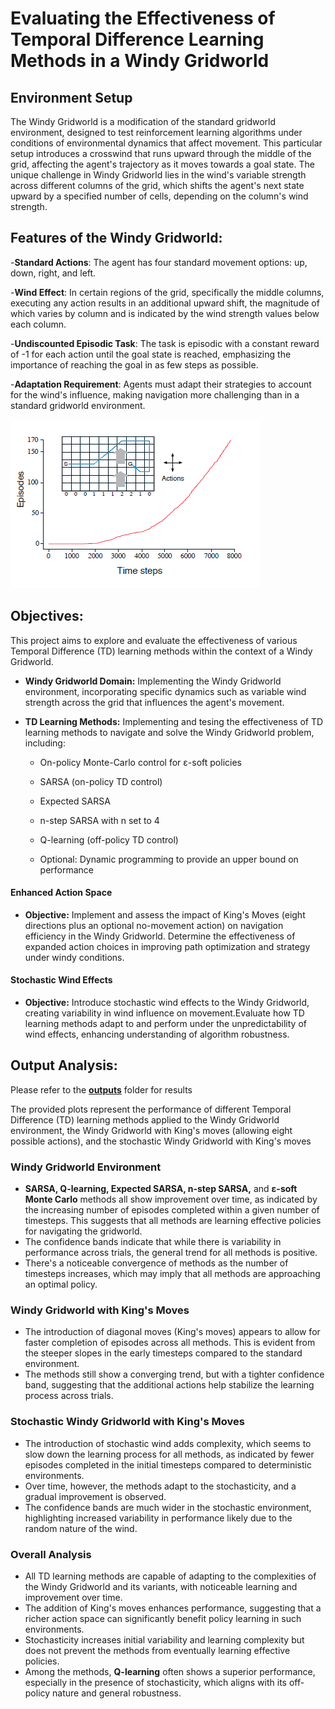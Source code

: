 # Evaluating the Effectiveness of Temporal Difference Learning Methods in a Windy Gridworld

## Environment Setup

The Windy Gridworld is a modification of the standard gridworld environment, designed to test reinforcement learning algorithms under conditions of environmental dynamics that affect movement. This particular setup introduces a crosswind that runs upward through the middle of the grid, affecting the agent's trajectory as it moves towards a goal state. The unique challenge in Windy Gridworld lies in the wind's variable strength across different columns of the grid, which shifts the agent's next state upward by a specified number of cells, depending on the column's wind strength.


## Features of the Windy Gridworld:

-**Standard Actions**: The agent has four standard movement options: up, down, right, and left.

-**Wind Effect**: In certain regions of the grid, specifically the middle columns, executing any action results in an additional upward shift, the magnitude of which varies by column and is indicated by the wind strength values below each column.

-**Undiscounted Episodic Task**: The task is episodic with a constant reward of -1 for each action until the goal state is reached, emphasizing the importance of reaching the goal in as few steps as possible.

-**Adaptation Requirement**: Agents must adapt their strategies to account for the wind's influence, making navigation more challenging than in a standard gridworld environment.

![Screenshot](Screenshot%202024-02-03%20121357.png)


## Objectives:

This project aims to explore and evaluate the effectiveness of various Temporal Difference (TD) learning methods within the context of a Windy Gridworld.

- **Windy Gridworld Domain:** Implementing the Windy Gridworld environment, incorporating specific dynamics such as variable wind strength across the grid that influences the agent's movement.

- **TD Learning Methods:** Implementing and tesing the effectiveness of TD learning methods to navigate and solve the Windy Gridworld problem, including:
  
  - On-policy Monte-Carlo control for ε-soft policies

  - SARSA (on-policy TD control)
    
  - Expected SARSA
    
  - n-step SARSA with n set to 4
  
  - Q-learning (off-policy TD control)
    
  - Optional: Dynamic programming to provide an upper bound on performance
 

#### Enhanced Action Space
- **Objective:** Implement and assess the impact of King's Moves (eight directions plus an optional no-movement action) on navigation efficiency in the Windy Gridworld. Determine the effectiveness of expanded action choices in improving path optimization and strategy under windy conditions.

#### Stochastic Wind Effects
- **Objective:** Introduce stochastic wind effects to the Windy Gridworld, creating variability in wind influence on movement.Evaluate how TD learning methods adapt to and perform under the unpredictability of wind effects, enhancing understanding of algorithm robustness.

## Output Analysis:

Please refer to the **[outputs]((https://github.com/PShru2000/Implementation-of-Reinforcement-Policies-in-Gridworld/tree/main/outputs%20-RL))** folder for results

The provided plots represent the performance of different Temporal Difference (TD) learning methods applied to the Windy Gridworld environment, the Windy Gridworld with King's moves (allowing eight possible actions), and the stochastic Windy Gridworld with King's moves

### Windy Gridworld Environment 
- **SARSA, Q-learning, Expected SARSA, n-step SARSA,** and **ε-soft Monte Carlo** methods all show improvement over time, as indicated by the increasing number of episodes completed within a given number of timesteps. This suggests that all methods are learning effective policies for navigating the gridworld.
- The confidence bands indicate that while there is variability in performance across trials, the general trend for all methods is positive.
- There's a noticeable convergence of methods as the number of timesteps increases, which may imply that all methods are approaching an optimal policy.

### Windy Gridworld with King's Moves
- The introduction of diagonal moves (King's moves) appears to allow for faster completion of episodes across all methods. This is evident from the steeper slopes in the early timesteps compared to the standard environment.
- The methods still show a converging trend, but with a tighter confidence band, suggesting that the additional actions help stabilize the learning process across trials.

### Stochastic Windy Gridworld with King's Moves
- The introduction of stochastic wind adds complexity, which seems to slow down the learning process for all methods, as indicated by fewer episodes completed in the initial timesteps compared to deterministic environments.
- Over time, however, the methods adapt to the stochasticity, and a gradual improvement is observed.
- The confidence bands are much wider in the stochastic environment, highlighting increased variability in performance likely due to the random nature of the wind.

### Overall Analysis
- All TD learning methods are capable of adapting to the complexities of the Windy Gridworld and its variants, with noticeable learning and improvement over time.
- The addition of King's moves enhances performance, suggesting that a richer action space can significantly benefit policy learning in such environments.
- Stochasticity increases initial variability and learning complexity but does not prevent the methods from eventually learning effective policies.
- Among the methods, **Q-learning** often shows a superior performance, especially in the presence of stochasticity, which aligns with its off-policy nature and general robustness.

 

